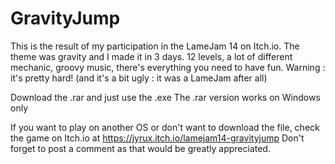 # GravityJump
This is the result of my participation in the LameJam 14 on Itch.io. The theme was gravity and I made it in 3 days. 12 levels, a lot of different mechanic, groovy music, there's everything you need to have fun.
Warning : it's pretty hard! (and it's a bit ugly : it was a LameJam after all)

Download the .rar and just use the .exe
The .rar version works on Windows only

If you want to play on another OS or don't want to download the file, check the game on Itch.io at https://jyrux.itch.io/lamejam14-gravityjump
Don't forget to post a comment as that would be greatly appreciated.
